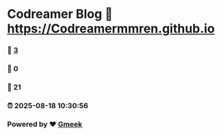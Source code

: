 # Codreamer Blog :link: https://Codreamermmren.github.io 
### :page_facing_up: [3](https://Codreamermmren.github.io/tag.html) 
### :speech_balloon: 0 
### :hibiscus: 21 
### :alarm_clock: 2025-08-18 10:30:56 
### Powered by :heart: [Gmeek](https://github.com/Meekdai/Gmeek)
